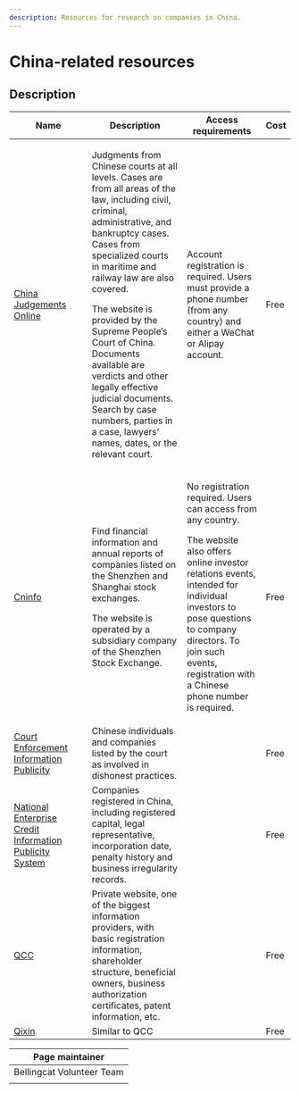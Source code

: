 ```yaml
---
description: Resources for research on companies in China.
---
```


# China-related resources

## Description

<table><thead><tr><th width="211">Name</th><th width="287.94091796875">Description</th><th width="191.3875732421875">Access requirements</th><th>Cost</th></tr></thead><tbody><tr><td><a href="https://wenshu.court.gov.cn/">China Judgements Online</a></td><td><p>Judgments from Chinese courts at all levels. Cases are from all areas of the law, including civil, criminal, administrative, and bankruptcy cases. Cases from specialized courts in maritime and railway law are also covered.</p><p></p><p>The website is provided by the Supreme People’s Court of China. Documents available are verdicts and other legally effective judicial documents. Search by case numbers, parties in a case, lawyers’ names, dates, or the relevant court.</p></td><td>Account registration is required. Users must provide a phone number (from any country) and either a WeChat or Alipay account.</td><td>Free</td></tr><tr><td><a href="http://www.cninfo.com.cn/new/index">Cninfo</a></td><td><p>Find financial information and annual reports of companies listed on the Shenzhen and Shanghai stock exchanges. <br></p><p>The website is operated by a subsidiary company of the Shenzhen Stock Exchange.</p></td><td><p>No registration required. Users can access from any country.</p><p></p><p>The website also offers online investor relations events, intended for individual investors to pose questions to company directors. To join such events, registration with a Chinese phone number is required.</p></td><td>Free</td></tr><tr><td><a href="http://zxgk.court.gov.cn/">Court Enforcement Information Publicity</a></td><td>Chinese individuals and companies listed by the court as involved in dishonest practices.</td><td></td><td>Free</td></tr><tr><td><a href="http://www.gsxt.gov.cn/index.html">National Enterprise Credit Information Publicity System</a></td><td>Companies registered in China, including registered capital, legal representative, incorporation date, penalty history and business irregularity records.</td><td></td><td>Free</td></tr><tr><td><a href="https://www.qcc.com/">QCC</a></td><td>Private website, one of the biggest information providers, with basic registration information, shareholder structure, beneficial owners, business authorization certificates, patent information, etc.</td><td></td><td>Free</td></tr><tr><td><a href="https://bellingcat.gitbook.io/toolkit/categories/companies-and-finance">Qixin</a></td><td>Similar to QCC</td><td></td><td>Free</td></tr></tbody></table>

| Page maintainer           |
| ------------------------- |
| Bellingcat Volunteer Team |
|                           |
